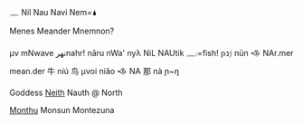 𓈖 Nil Nau Navi Nem=🌢   
  
Menes Meander Mnemnon?  
  
μν mNwave نهرnahr! nāru nWa' nyλ NiL NAUtik 𓈖𓏤=fish! ןነ𐤍נ nūn 𒈾 NAr.mer mean.der 牛 niú 鸟 μνoi niǎo 𒈾 NA 那 nà ɲ~ŋ  
  
Goddess [Neith](https://en.wikipedia.org/wiki/Neith) Nauth @ North   
  
[Monthu](https://en.wikipedia.org/wiki/Monthu) Monsun Montezuna